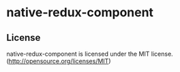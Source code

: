 # native-redux-component

## License
native-redux-component is licensed under the MIT license. (http://opensource.org/licenses/MIT)

